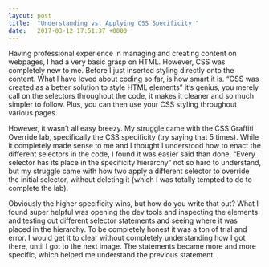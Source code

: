 ```yaml
---
layout: post
title:  "Understanding vs. Applying CSS Specificity "
date:   2017-03-12 17:51:37 +0000
---
```



Having professional experience in managing and creating content on webpages, I had a very basic grasp on HTML. However, CSS was completely new to me. Before I just inserted styling directly onto the content. What I have loved about coding so far, is how smart it is. “CSS was created as a better solution to style HTML elements” it’s genius, you merely call on the selectors throughout the code, it makes it cleaner and so much simpler to follow. Plus, you can then use your CSS styling throughout various pages.

However, it wasn’t all easy breezy. My struggle came with the CSS Graffiti Override lab, specifically the CSS specificity (try saying that 5 times). While it completely made sense to me and I thought I understood how to enact the different selectors in the code, I found it was easier said than done. “Every selector has its place in the specificity hierarchy” not so hard to understand, but my struggle came with how two apply a different selector to override the initial selector, without deleting it (which I was totally tempted to do to complete the lab). 

Obviously the higher specificity wins, but how do you write that out? What I found super helpful was opening the dev tools and inspecting the elements and testing out different selector statements and seeing where it was placed in the hierarchy. To be completely honest it was a ton of trial and error. I would get it to clear without completely understanding how I got there, until I got to the next image. The statements became more and more specific, which helped me understand the previous statement.


